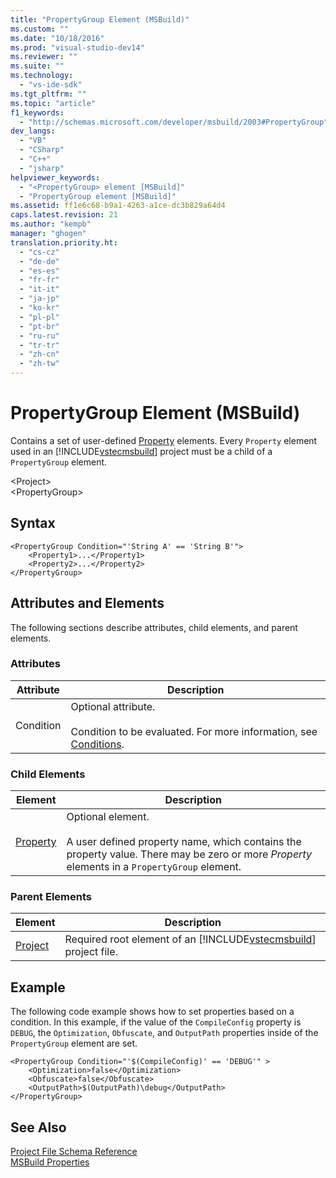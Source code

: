 ```yaml
---
title: "PropertyGroup Element (MSBuild)"
ms.custom: ""
ms.date: "10/18/2016"
ms.prod: "visual-studio-dev14"
ms.reviewer: ""
ms.suite: ""
ms.technology: 
  - "vs-ide-sdk"
ms.tgt_pltfrm: ""
ms.topic: "article"
f1_keywords: 
  - "http://schemas.microsoft.com/developer/msbuild/2003#PropertyGroup"
dev_langs: 
  - "VB"
  - "CSharp"
  - "C++"
  - "jsharp"
helpviewer_keywords: 
  - "<PropertyGroup> element [MSBuild]"
  - "PropertyGroup element [MSBuild]"
ms.assetid: ff1e6c68-b9a1-4263-a1ce-dc3b829a64d4
caps.latest.revision: 21
ms.author: "kempb"
manager: "ghogen"
translation.priority.ht: 
  - "cs-cz"
  - "de-de"
  - "es-es"
  - "fr-fr"
  - "it-it"
  - "ja-jp"
  - "ko-kr"
  - "pl-pl"
  - "pt-br"
  - "ru-ru"
  - "tr-tr"
  - "zh-cn"
  - "zh-tw"
---
```

# PropertyGroup Element (MSBuild)
Contains a set of user-defined [Property](../reference/property-element--msbuild-.md) elements. Every `Property` element used in an [!INCLUDE[vstecmsbuild](../extensibility/includes/vstecmsbuild_md.md)] project must be a child of a `PropertyGroup` element.  
  
 \<Project>  
 \<PropertyGroup>  
  
## Syntax  
  
```  
<PropertyGroup Condition="'String A' == 'String B'">  
    <Property1>...</Property1>  
    <Property2>...</Property2>  
</PropertyGroup>  
```  
  
## Attributes and Elements  
 The following sections describe attributes, child elements, and parent elements.  
  
### Attributes  
  
|Attribute|Description|  
|---------------|-----------------|  
|Condition|Optional attribute.<br /><br /> Condition to be evaluated. For more information, see [Conditions](../reference/msbuild-conditions.md).|  
  
### Child Elements  
  
|Element|Description|  
|-------------|-----------------|  
|[Property](../reference/property-element--msbuild-.md)|Optional element.<br /><br /> A user defined property name, which contains the property value. There may be zero or more *Property* elements in a `PropertyGroup` element.|  
  
### Parent Elements  
  
|Element|Description|  
|-------------|-----------------|  
|[Project](../reference/project-element--msbuild-.md)|Required root element of an [!INCLUDE[vstecmsbuild](../extensibility/includes/vstecmsbuild_md.md)] project file.|  
  
## Example  
 The following code example shows how to set properties based on a condition. In this example, if the value of the `CompileConfig` property is `DEBUG`, the `Optimization`, `Obfuscate`, and `OutputPath` properties inside of the `PropertyGroup` element are set.  
  
```  
<PropertyGroup Condition="'$(CompileConfig)' == 'DEBUG'" >  
    <Optimization>false</Optimization>  
    <Obfuscate>false</Obfuscate>  
    <OutputPath>$(OutputPath)\debug</OutputPath>  
</PropertyGroup>  
```  
  
## See Also  
 [Project File Schema Reference](../reference/msbuild-project-file-schema-reference.md)  
 [MSBuild Properties](../reference/msbuild-properties.md)